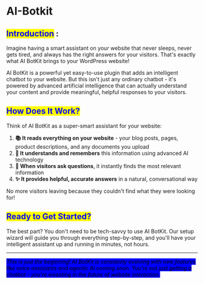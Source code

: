 # AI-Botkit

## <mark style="color:blue;">Introduction</mark> :&#x20;

Imagine having a smart assistant on your website that never sleeps, never gets tired, and always has the right answers for your visitors. That's exactly what AI BotKit brings to your WordPress website!

AI BotKit is a powerful yet easy-to-use plugin that adds an intelligent chatbot to your website. But this isn't just any ordinary chatbot - it's powered by advanced artificial intelligence that can actually understand your content and provide meaningful, helpful responses to your visitors.

## <mark style="color:blue;">How Does It Work?</mark>

Think of AI BotKit as a super-smart assistant for your website:

1. **📚 It reads everything on your website** - your blog posts, pages, product descriptions, and any documents you upload
2. **🧠 It understands and remembers** this information using advanced AI technology
3. **💬 When visitors ask questions**, it instantly finds the most relevant information
4. **✨ It provides helpful, accurate answers** in a natural, conversational way

No more visitors leaving because they couldn't find what they were looking for!



## <mark style="color:blue;">Ready to Get Started?</mark>

The best part? You don't need to be tech-savvy to use AI BotKit. Our setup wizard will guide you through everything step-by-step, and you'll have your intelligent assistant up and running in minutes, not hours.

***

_<mark style="background-color:blue;">This is just the beginning! AI BotKit is constantly evolving with new features like voice assistants and agentic AI coming soon. You're not just getting a chatbot - you're investing in the future of website interaction.</mark>_
